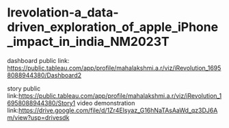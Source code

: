 # Irevolation-a_data-driven_exploration_of_apple_iPhone_impact_in_india_NM2023T
dashboard public link: https://public.tableau.com/app/profile/mahalakshmi.a.r/viz/iRevolution_16958088944380/Dashboard2

story public
link:https://public.tableau.com/app/profile/mahalakshmi.a.r/viz/iRevolution_16958088944380/Story1
video demonstration link:https://drive.google.com/file/d/1Zr4Elsyaz_G16hNaTAsAaWd_qz3DJ6Am/view?usp=drivesdk
